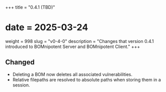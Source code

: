 +++
title = "0.4.1 (TBD)"
# date = 2025-03-24
weight = 998
slug = "v0-4-0"
description = "Changes that version 0.4.1 introduced to BOMnipotent Server and BOMnipotent Client."
+++

## Changed
- Deleting a BOM now deletes all associated vulnerabilities.
- Relative filepaths are resolved to absolute paths when storing them in a session.

